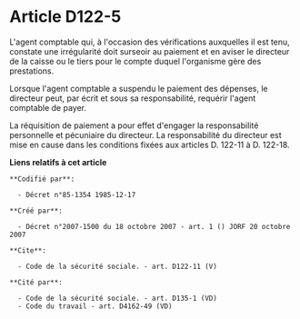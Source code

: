 # Article D122-5

L'agent comptable qui, à l'occasion des vérifications auxquelles il est tenu, constate une irrégularité doit surseoir au
paiement et en aviser le directeur de la caisse ou le tiers pour le compte duquel l'organisme gère des prestations. 

Lorsque l'agent comptable a suspendu le paiement des dépenses, le directeur peut, par écrit et sous sa responsabilité,
requérir l'agent comptable de payer. 

La réquisition de paiement a pour effet d'engager la responsabilité personnelle et pécuniaire du directeur. La responsabilité
du directeur est mise en cause dans les conditions fixées aux articles D. 122-11 à D. 122-18.

**Liens relatifs à cet article**

	**Codifié par**:

	  - Décret n°85-1354 1985-12-17

	**Créé par**:

	  - Décret n°2007-1500 du 18 octobre 2007 - art. 1 () JORF 20 octobre 2007

	**Cite**:

	  - Code de la sécurité sociale. - art. D122-11 (V)

	**Cité par**:

	  - Code de la sécurité sociale. - art. D135-1 (VD)
	  - Code du travail - art. D4162-49 (VD)
